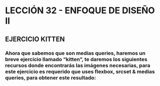# LECCIÓN 32 - ENFOQUE DE DISEÑO II
## EJERCICIO KITTEN
### Ahora que sabemos que son medias queries, haremos un breve ejercicio llamado “kitten”,  te daremos los siguientes recursos donde encontrarás las imágenes necesarias, para este ejercicio es requerido que uses flexbox, srcset & medias queries, para obtener este resultado: 
